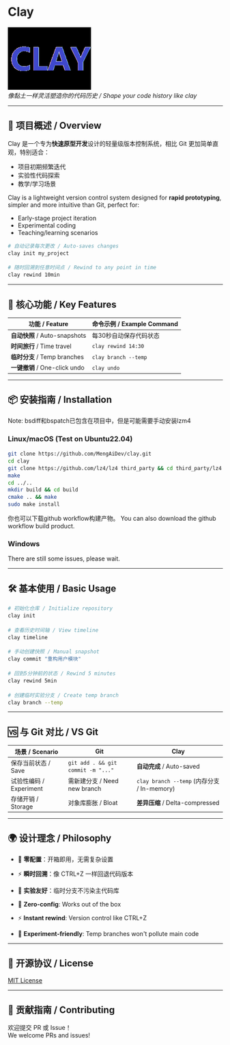 # Clay

![Clay Logo](icon.png)  
*像黏土一样灵活塑造你的代码历史 / Shape your code history like clay*  

---

## 🌟 项目概述 / Overview  

Clay 是一个专为**快速原型开发**设计的轻量级版本控制系统，相比 Git 更加简单直观，特别适合：  
- 项目初期频繁迭代  
- 实验性代码探索  
- 教学/学习场景  

Clay is a lightweight version control system designed for **rapid prototyping**, simpler and more intuitive than Git, perfect for:  
- Early-stage project iteration  
- Experimental coding  
- Teaching/learning scenarios  

```bash
# 自动记录每次更改 / Auto-saves changes
clay init my_project  

# 随时回溯到任意时间点 / Rewind to any point in time  
clay rewind 10min  
```

---

## 🚀 核心功能 / Key Features  

| 功能 / Feature | 命令示例 / Example Command |  
|---------------|---------------------------|  
| **自动快照** / Auto-snapshots | 每30秒自动保存代码状态 |  
| **时间旅行** / Time travel | `clay rewind 14:30` |  
| **临时分支** / Temp branches | `clay branch --temp` |  
| **一键撤销** / One-click undo | `clay undo` |  

---

## 📦 安装指南 / Installation  

Note: bsdiff和bspatch已包含在项目中，但是可能需要手动安装lzm4

### Linux/macOS  (Test on Ubuntu22.04)
```bash
git clone https://github.com/MengAiDev/clay.git  
cd clay
git clone https://github.com/lz4/lz4 third_party && cd third_party/lz4
make
cd ../..
mkdir build && cd build  
cmake .. && make  
sudo make install  
```
你也可以下载github workflow构建产物。
You can also download the github workflow build product.
### Windows 
There are still some issues, please wait.

---

## 🛠️ 基本使用 / Basic Usage  

```bash
# 初始化仓库 / Initialize repository
clay init  

# 查看历史时间轴 / View timeline  
clay timeline  

# 手动创建快照 / Manual snapshot  
clay commit "重构用户模块"  

# 回到5分钟前的状态 / Rewind 5 minutes  
clay rewind 5min  

# 创建临时实验分支 / Create temp branch  
clay branch --temp  
```

---

## 🆚 与 Git 对比 / VS Git  

| 场景 / Scenario       | Git                     | **Clay**               |  
|-----------------------|-------------------------|------------------------|  
| 保存当前状态 / Save    | `git add . && git commit -m "..."` | **自动完成** / Auto-saved |  
| 试验性编码 / Experiment | 需新建分支 / Need new branch | `clay branch --temp` (内存分支 / In-memory) |  
| 存储开销 / Storage    | 对象库膨胀 / Bloat      | **差异压缩** / Delta-compressed |  

---

## 🌍 设计理念 / Philosophy  

- 🧱 **零配置**：开箱即用，无需复杂设置  
- ⚡ **瞬时回溯**：像 CTRL+Z 一样回退代码版本  
- 🧪 **实验友好**：临时分支不污染主代码库  

- 🧱 **Zero-config**: Works out of the box  
- ⚡ **Instant rewind**: Version control like CTRL+Z  
- 🧪 **Experiment-friendly**: Temp branches won't pollute main code  

---

## 📜 开源协议 / License  

[MIT License](LICENSE)  

--- 

## 🤝 贡献指南 / Contributing  

欢迎提交 PR 或 Issue！  
We welcome PRs and issues!  

